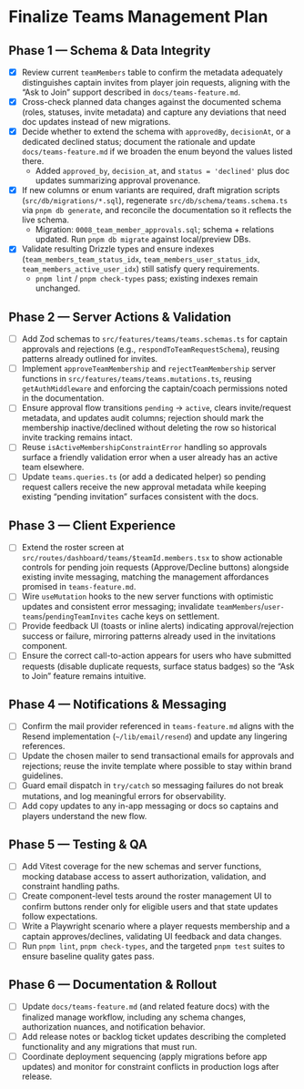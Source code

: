 # Finalize Teams Management Plan

## Phase 1 — Schema & Data Integrity

- [x] Review current `teamMembers` table to confirm the metadata adequately distinguishes captain invites from player join requests, aligning with the “Ask to Join” support described in `docs/teams-feature.md`.
- [x] Cross-check planned data changes against the documented schema (roles, statuses, invite metadata) and capture any deviations that need doc updates instead of new migrations.
- [x] Decide whether to extend the schema with `approvedBy`, `decisionAt`, or a dedicated declined status; document the rationale and update `docs/teams-feature.md` if we broaden the enum beyond the values listed there.
  - Added `approved_by`, `decision_at`, and `status = 'declined'` plus doc updates summarizing approval provenance.
- [x] If new columns or enum variants are required, draft migration scripts (`src/db/migrations/*.sql`), regenerate `src/db/schema/teams.schema.ts` via `pnpm db generate`, and reconcile the documentation so it reflects the live schema.
  - Migration: `0008_team_member_approvals.sql`; schema + relations updated. Run `pnpm db migrate` against local/preview DBs.
- [x] Validate resulting Drizzle types and ensure indexes (`team_members_team_status_idx`, `team_members_user_status_idx`, `team_members_active_user_idx`) still satisfy query requirements.
  - `pnpm lint` / `pnpm check-types` pass; existing indexes remain unchanged.

## Phase 2 — Server Actions & Validation

- [ ] Add Zod schemas to `src/features/teams/teams.schemas.ts` for captain approvals and rejections (e.g., `respondToTeamRequestSchema`), reusing patterns already outlined for invites.
- [ ] Implement `approveTeamMembership` and `rejectTeamMembership` server functions in `src/features/teams/teams.mutations.ts`, reusing `getAuthMiddleware` and enforcing the captain/coach permissions noted in the documentation.
- [ ] Ensure approval flow transitions `pending` → `active`, clears invite/request metadata, and updates audit columns; rejection should mark the membership inactive/declined without deleting the row so historical invite tracking remains intact.
- [ ] Reuse `isActiveMembershipConstraintError` handling so approvals surface a friendly validation error when a user already has an active team elsewhere.
- [ ] Update `teams.queries.ts` (or add a dedicated helper) so pending request callers receive the new approval metadata while keeping existing “pending invitation” surfaces consistent with the docs.

## Phase 3 — Client Experience

- [ ] Extend the roster screen at `src/routes/dashboard/teams/$teamId.members.tsx` to show actionable controls for pending join requests (Approve/Decline buttons) alongside existing invite messaging, matching the management affordances promised in `teams-feature.md`.
- [ ] Wire `useMutation` hooks to the new server functions with optimistic updates and consistent error messaging; invalidate `teamMembers`/`user-teams`/`pendingTeamInvites` cache keys on settlement.
- [ ] Provide feedback UI (toasts or inline alerts) indicating approval/rejection success or failure, mirroring patterns already used in the invitations component.
- [ ] Ensure the correct call-to-action appears for users who have submitted requests (disable duplicate requests, surface status badges) so the “Ask to Join” feature remains intuitive.

## Phase 4 — Notifications & Messaging

- [ ] Confirm the mail provider referenced in `teams-feature.md` aligns with the Resend implementation (`~/lib/email/resend`) and update any lingering references.
- [ ] Update the chosen mailer to send transactional emails for approvals and rejections; reuse the invite template where possible to stay within brand guidelines.
- [ ] Guard email dispatch in `try/catch` so messaging failures do not break mutations, and log meaningful errors for observability.
- [ ] Add copy updates to any in-app messaging or docs so captains and players understand the new flow.

## Phase 5 — Testing & QA

- [ ] Add Vitest coverage for the new schemas and server functions, mocking database access to assert authorization, validation, and constraint handling paths.
- [ ] Create component-level tests around the roster management UI to confirm buttons render only for eligible users and that state updates follow expectations.
- [ ] Write a Playwright scenario where a player requests membership and a captain approves/declines, validating UI feedback and data changes.
- [ ] Run `pnpm lint`, `pnpm check-types`, and the targeted `pnpm test` suites to ensure baseline quality gates pass.

## Phase 6 — Documentation & Rollout

- [ ] Update `docs/teams-feature.md` (and related feature docs) with the finalized manage workflow, including any schema changes, authorization nuances, and notification behavior.
- [ ] Add release notes or backlog ticket updates describing the completed functionality and any migrations that must run.
- [ ] Coordinate deployment sequencing (apply migrations before app updates) and monitor for constraint conflicts in production logs after release.

